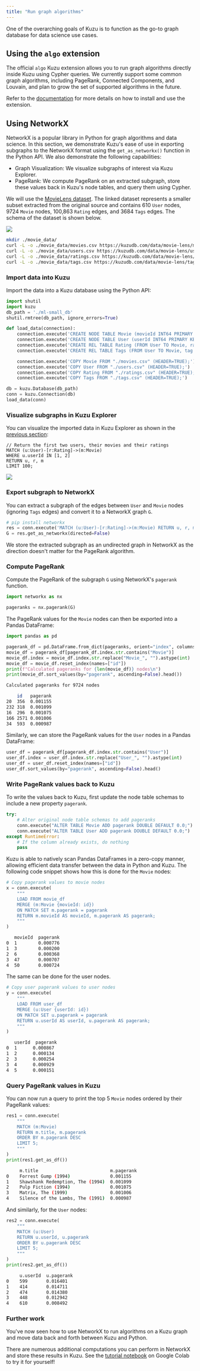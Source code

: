 ```yaml
---
title: "Run graph algorithms"
---
```


One of the overarching goals of Kuzu is to function as the go-to graph database for data science
use cases.

## Using the `algo` extension

The official `algo` Kuzu extension allows you to run graph algorithms directly
inside Kuzu using Cypher queries. We currently support some common graph algorithms, including
PageRank, Connected Components, and Louvain, and plan to grow the set of supported algorithms in
the future.

Refer to the [documentation](/extensions/algo) for more details on how to install and use the
extension.

## Using NetworkX

NetworkX is a popular library in Python for graph algorithms and data science. In this
section, we demonstrate Kuzu's ease of use in exporting subgraphs to the NetworkX format using the
`get_as_networkx()` function in the Python API. We also demonstrate the following capabilities:

- Graph Visualization: We visualize subgraphs of interest via Kuzu Explorer.
- PageRank: We compute PageRank on an extracted subgraph, store these values back in Kuzu's node
tables, and query them using Cypher.

We will use the [MovieLens dataset](https://github.com/kuzudb/kuzudb.github.io/tree/main/static/data/movielens-sm).
The linked dataset represents a smaller subset extracted from the original source and contains
610 `User` nodes, 9724 `Movie` nodes, 100,863 `Rating` edges, and 3684 `Tags` edges. The schema of the
dataset is shown below.

![](/img/graph-algorithms/movie-schema.png)

```bash
mkdir ./movie_data/
curl -L -o ./movie_data/movies.csv https://kuzudb.com/data/movie-lens/movies.csv
curl -L -o ./movie_data/users.csv https://kuzudb.com/data/movie-lens/users.csv
curl -L -o ./movie_data/ratings.csv https://kuzudb.com/data/movie-lens/ratings.csv
curl -L -o ./movie_data/tags.csv https://kuzudb.com/data/movie-lens/tags.csv
```

### Import data into Kuzu

Import the data into a Kuzu database using the Python API:

```python
import shutil
import kuzu
db_path = './ml-small_db'
shutil.rmtree(db_path, ignore_errors=True)

def load_data(connection):
    connection.execute('CREATE NODE TABLE Movie (movieId INT64 PRIMARY KEY, year INT64, title STRING, genres STRING);')
    connection.execute('CREATE NODE TABLE User (userId INT64 PRIMARY KEY);')
    connection.execute('CREATE REL TABLE Rating (FROM User TO Movie, rating DOUBLE, timestamp INT64);')
    connection.execute('CREATE REL TABLE Tags (FROM User TO Movie, tag STRING, timestamp INT64);')

    connection.execute('COPY Movie FROM "./movies.csv" (HEADER=TRUE);')
    connection.execute('COPY User FROM "./users.csv" (HEADER=TRUE);')
    connection.execute('COPY Rating FROM "./ratings.csv" (HEADER=TRUE);')
    connection.execute('COPY Tags FROM "./tags.csv" (HEADER=TRUE);')

db = kuzu.Database(db_path)
conn = kuzu.Connection(db)
load_data(conn)
```

### Visualize subgraphs in Kuzu Explorer

You can visualize the imported data in Kuzu Explorer as shown in the [previous section](/get-started/cypher-intro):

```cypher
// Return the first two users, their movies and their ratings
MATCH (u:User)-[r:Rating]->(m:Movie)
WHERE u.userId IN [1, 2]
RETURN u, r, m
LIMIT 100;
```

![](/img/graph-algorithms/movie-subgraph.png)

### Export subgraph to NetworkX

You can extract a subgraph of the edges between `User` and `Movie` nodes (ignoring `Tags` edges)
and convert it to a NetworkX graph `G`.

```python
# pip install networkx
res = conn.execute('MATCH (u:User)-[r:Rating]->(m:Movie) RETURN u, r, m;')
G = res.get_as_networkx(directed=False)
```

We store the extracted subgraph as an undirected graph in NetworkX as the direction doesn't matter
for the PageRank algorithm.

### Compute PageRank

Compute the PageRank of the subgraph `G` using NetworkX's `pagerank` function.

```python
import networkx as nx

pageranks = nx.pagerank(G)
```

The PageRank values for the `Movie` nodes can then be exported into a Pandas DataFrame:

```python
import pandas as pd

pagerank_df = pd.DataFrame.from_dict(pageranks, orient="index", columns=["pagerank"])
movie_df = pagerank_df[pagerank_df.index.str.contains("Movie")]
movie_df.index = movie_df.index.str.replace("Movie_", "").astype(int)
movie_df = movie_df.reset_index(names=["id"])
print(f"Calculated pageranks for {len(movie_df)} nodes\n")
print(movie_df.sort_values(by="pagerank", ascending=False).head())
```

```sh
Calculated pageranks for 9724 nodes

    id   pagerank
20  356  0.001155
232 318  0.001099
16  296  0.001075
166 2571 0.001006
34  593  0.000987
```

Similarly, we can store the PageRank values for the `User` nodes in a Pandas DataFrame:

```python
user_df = pagerank_df[pagerank_df.index.str.contains("User")]
user_df.index = user_df.index.str.replace("User_", "").astype(int)
user_df = user_df.reset_index(names=["id"])
user_df.sort_values(by="pagerank", ascending=False).head()
```

### Write PageRank values back to Kuzu

To write the values back to Kuzu, first update the node table schemas to include a new property
`pagerank`.

```py
try:
    # Alter original node table schemas to add pageranks
    conn.execute("ALTER TABLE Movie ADD pagerank DOUBLE DEFAULT 0.0;")
    conn.execute("ALTER TABLE User ADD pagerank DOUBLE DEFAULT 0.0;")
except RuntimeError:
    # If the column already exists, do nothing
    pass
```

Kuzu is able to natively scan Pandas DataFrames in a zero-copy manner, allowing efficient data
transfer between the data in Python and Kuzu. The following code snippet shows how this is done for
the `Movie` nodes:

```python
# Copy pagerank values to movie nodes
x = conn.execute(
    """
    LOAD FROM movie_df
    MERGE (m:Movie {movieId: id})
    ON MATCH SET m.pagerank = pagerank
    RETURN m.movieId AS movieId, m.pagerank AS pagerank;
    """
)
```
```sh
   movieId  pagerank
0  1        0.000776
1  3        0.000200
2  6        0.000368
3  47       0.000707
4  50       0.000724
```

The same can be done for the user nodes.

```python
# Copy user pagerank values to user nodes
y = conn.execute(
    """
    LOAD FROM user_df
    MERGE (u:User {userId: id})
    ON MATCH SET u.pagerank = pagerank
    RETURN u.userId AS userId, u.pagerank AS pagerank;
    """
)
```
```sh
   userId  pagerank
0  1      0.000867
1  2      0.000134
2  3      0.000254
3  4      0.000929
4  5      0.000151
```

### Query PageRank values in Kuzu

You can now run a query to print the top 5 `Movie` nodes ordered by their PageRank values:

```python
res1 = conn.execute(
    """
    MATCH (m:Movie)
    RETURN m.title, m.pagerank
    ORDER BY m.pagerank DESC
    LIMIT 5;
    """
)
print(res1.get_as_df())
```

```sh
     m.title                           m.pagerank
0    Forrest Gump (1994)               0.001155
1    Shawshank Redemption, The (1994)  0.001099
2    Pulp Fiction (1994)               0.001075
3    Matrix, The (1999)                0.001006
4    Silence of the Lambs, The (1991)  0.000987
```

And similarly, for the `User` nodes:

```python
res2 = conn.execute(
    """
    MATCH (u:User)
    RETURN u.userId, u.pagerank
    ORDER BY u.pagerank DESC
    LIMIT 5;
    """
)
print(res2.get_as_df())
```

```sh
     u.userId  u.pagerank
0    599       0.016401
1    414       0.014711
2    474       0.014380
3    448       0.012942
4    610       0.008492
```

### Further work

You've now seen how to use NetworkX to run algorithms on a Kuzu graph and move data back and
forth between Kuzu and Python.

There are numerous additional computations you can perform in NetworkX and store these results
in Kuzu. See the [tutorial notebook](https://colab.research.google.com/drive/1_AK-CHELz0fLAc2RCPvPgD-R7-NGyrGu)
on Google Colab to try it for yourself!
